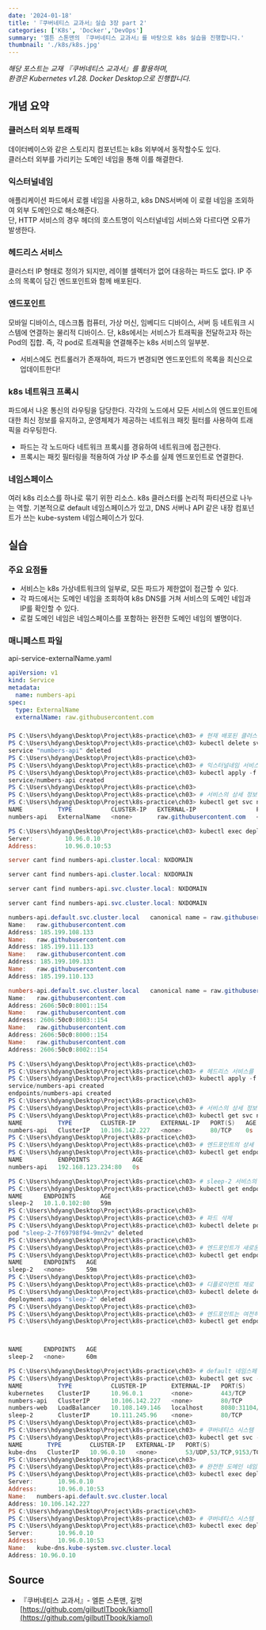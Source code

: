 ```yaml
---
date: '2024-01-18'
title: '『쿠버네티스 교과서』실습 3장 part 2'
categories: ['K8s', 'Docker','DevOps']
summary: '엘튼 스톤맨의 『쿠버네티스 교과서』를 바탕으로 k8s 실습을 진행합니다.'
thumbnail: './k8s/k8s.jpg'
---
```

*해당 포스트는 교재 『쿠버네티스 교과서』를 활용하며,*  
*환경은 Kubernetes v1.28. Docker Desktop으로 진행합니다.* 

## 개념 요약

### 클러스터 외부 트래픽
데이터베이스와 같은 스토리지 컴포넌트는 k8s 외부에서 동작할수도 있다.  
클러스터 외부를 가리키는 도메인 네임을 통해 이를 해결한다.  

### 익스터널네임
애플리케이션 파드에서 로켈 네임을 사용하고, k8s DNS서버에 이 로컬 네임을 조외하여 외부 도메인으로 해소해준다.  
단, HTTP 서비스의 경우 헤더의 호스트명이 익스터널네임 서비스와 다르다면 오류가 발생한다.  

### 헤드리스 서비스
클러스터 IP 형태로 정의가 되지만, 레이블 셀렉터가 없어 대응하는 파드도 없다. IP 주소의 목록이 담긴 엔드포인트와 함께 배포된다.  

### 엔드포인트
모바일 디바이스, 데스크톱 컴퓨터, 가상 머신, 임베디드 디바이스, 서버 등 네트워크 시스템에 연결하는 물리적 디바이스. 단, k8s에서는 서비스가 트래픽을 전달하고자 하는 Pod의 집합. 즉, 각 pod로 트래픽을 연결해주는 k8s 서비스의 일부분.  

- 서비스에도 컨트롤러가 존재하여, 파드가 변경되면 엔드포인트의 목록을 최신으로 업데이트한다!

### k8s 네트워크 프록시
파드에서 나온 통신의 라우팅을 담당한다. 각각의 노드에서 모든 서비스의 엔드포인트에 대한 최신 정보를 유지하고, 운영체제가 제공하는 네트워크 패킷 필터를 사용하여 트래픽을 라우팅한다.  

- 파드는 각 노드마다 네트워크 프록시를 경유하여 네트워크에 접근한다.  
- 프록시는 패킷 필터링을 적용하여 가상 IP 주소를 실제 엔드포인트로 연결한다.  

### 네임스페이스
여러 k8s 리소스를 하나로 묶기 위한 리소스. k8s 클러스터를 논리적 파티션으로 나누는 역할.
기본적으로 default 네임스페이스가 있고, DNS 서버나 API 같은 내장 컴포넌트가 쓰는 kube-system 네임스페이스가 있다.

## 실습

### 주요 요점들
- 서비스는 k8s 가상네트워크의 일부로, 모든 파드가 제한없이 접근할 수 있다.
- 각 파드에서는 도메인 네임을 조회하여 k8s DNS를 거쳐 서비스의 도메인 네임과 IP를 확인할 수 있다. 
- 로컬 도메인 네임은 네임스페이스를 포함하는 완전한 도메인 네임의 별명이다. 

### 매니페스트 파일
api-service-externalName.yaml
```yaml
apiVersion: v1
kind: Service
metadata:
  name: numbers-api
spec:
  type: ExternalName
  externalName: raw.githubusercontent.com
```

### 
```powershell
PS C:\Users\hdyang\Desktop\Project\k8s-practice\ch03> # 현재 배포된 클러스터IP 서비스를 삭제한다
PS C:\Users\hdyang\Desktop\Project\k8s-practice\ch03> kubectl delete svc numbers-api
service "numbers-api" deleted
PS C:\Users\hdyang\Desktop\Project\k8s-practice\ch03>
PS C:\Users\hdyang\Desktop\Project\k8s-practice\ch03> # 익스터널네임 서비스를 새로 배포한다
PS C:\Users\hdyang\Desktop\Project\k8s-practice\ch03> kubectl apply -f numbers-services/api-service-externalName.yaml
service/numbers-api created
PS C:\Users\hdyang\Desktop\Project\k8s-practice\ch03> 
PS C:\Users\hdyang\Desktop\Project\k8s-practice\ch03> # 서비스의 상세 정보를 확인한다
PS C:\Users\hdyang\Desktop\Project\k8s-practice\ch03> kubectl get svc numbers-api
NAME          TYPE           CLUSTER-IP   EXTERNAL-IP                 PORT(S)   AGE
numbers-api   ExternalName   <none>       raw.githubusercontent.com   <none>    2s

PS C:\Users\hdyang\Desktop\Project\k8s-practice\ch03> kubectl exec deploy/numbers-api -- sh -c 'nslookup numbers-api'            
Server:         10.96.0.10
Address:        10.96.0.10:53

server cant find numbers-api.cluster.local: NXDOMAIN

server cant find numbers-api.cluster.local: NXDOMAIN

server cant find numbers-api.svc.cluster.local: NXDOMAIN

server cant find numbers-api.svc.cluster.local: NXDOMAIN

numbers-api.default.svc.cluster.local   canonical name = raw.githubusercontent.com
Name:   raw.githubusercontent.com
Address: 185.199.108.133
Name:   raw.githubusercontent.com
Address: 185.199.111.133
Name:   raw.githubusercontent.com
Address: 185.199.109.133
Name:   raw.githubusercontent.com
Address: 185.199.110.133

numbers-api.default.svc.cluster.local   canonical name = raw.githubusercontent.com
Name:   raw.githubusercontent.com
Address: 2606:50c0:8001::154
Name:   raw.githubusercontent.com
Address: 2606:50c0:8003::154
Name:   raw.githubusercontent.com
Address: 2606:50c0:8000::154
Name:   raw.githubusercontent.com
Address: 2606:50c0:8002::154
```
```powershell
PS C:\Users\hdyang\Desktop\Project\k8s-practice\ch03>
PS C:\Users\hdyang\Desktop\Project\k8s-practice\ch03> # 헤드리스 서비스를 배포한다
PS C:\Users\hdyang\Desktop\Project\k8s-practice\ch03> kubectl apply -f numbers-services/api-service-headless.yaml
service/numbers-api created
endpoints/numbers-api created
PS C:\Users\hdyang\Desktop\Project\k8s-practice\ch03>
PS C:\Users\hdyang\Desktop\Project\k8s-practice\ch03> # 서비스의 상세 정보를 확인한다
PS C:\Users\hdyang\Desktop\Project\k8s-practice\ch03> kubectl get svc numbers-api
NAME          TYPE        CLUSTER-IP       EXTERNAL-IP   PORT(S)   AGE
numbers-api   ClusterIP   10.106.142.227   <none>        80/TCP    0s
PS C:\Users\hdyang\Desktop\Project\k8s-practice\ch03>
PS C:\Users\hdyang\Desktop\Project\k8s-practice\ch03> # 엔드포인트의 상세 정보를 확인한다
PS C:\Users\hdyang\Desktop\Project\k8s-practice\ch03> kubectl get endpoints numbers-api
NAME          ENDPOINTS            AGE
numbers-api   192.168.123.234:80   0s
```
```powershell
PS C:\Users\hdyang\Desktop\Project\k8s-practice\ch03> # sleep-2 서비스의 엔드포인트 목록 출력
PS C:\Users\hdyang\Desktop\Project\k8s-practice\ch03> kubectl get endpoints sleep-2
NAME      ENDPOINTS       AGE
sleep-2   10.1.0.102:80   59m
PS C:\Users\hdyang\Desktop\Project\k8s-practice\ch03>
PS C:\Users\hdyang\Desktop\Project\k8s-practice\ch03> # 파드 삭제
PS C:\Users\hdyang\Desktop\Project\k8s-practice\ch03> kubectl delete pods -l app=sleep-2
pod "sleep-2-7f69798f94-9mn2v" deleted
PS C:\Users\hdyang\Desktop\Project\k8s-practice\ch03>
PS C:\Users\hdyang\Desktop\Project\k8s-practice\ch03> # 엔드포인트가 새로운 파드의 주소로 업데이트되었는지 확인 
PS C:\Users\hdyang\Desktop\Project\k8s-practice\ch03> kubectl get endpoints sleep-2
NAME      ENDPOINTS   AGE
sleep-2   <none>      59m
PS C:\Users\hdyang\Desktop\Project\k8s-practice\ch03>
PS C:\Users\hdyang\Desktop\Project\k8s-practice\ch03> # 디플로이먼트 채로 삭제
PS C:\Users\hdyang\Desktop\Project\k8s-practice\ch03> kubectl delete deploy sleep-2
deployment.apps "sleep-2" deleted
PS C:\Users\hdyang\Desktop\Project\k8s-practice\ch03>
PS C:\Users\hdyang\Desktop\Project\k8s-practice\ch03> # 엔드포인트는 여전히 있지만, 가리키는 IP 주소가 없음     
PS C:\Users\hdyang\Desktop\Project\k8s-practice\ch03> kubectl get endpoints sleep-2



NAME      ENDPOINTS   AGE
sleep-2   <none>      60m
```
```powershell
PS C:\Users\hdyang\Desktop\Project\k8s-practice\ch03> # default 네임스페이스의 서비스 리소스 목록 확인
PS C:\Users\hdyang\Desktop\Project\k8s-practice\ch03> kubectl get svc --namespace default
NAME          TYPE           CLUSTER-IP       EXTERNAL-IP   PORT(S)          AGE
kubernetes    ClusterIP      10.96.0.1        <none>        443/TCP          4h53m
numbers-api   ClusterIP      10.106.142.227   <none>        80/TCP           4h46m
numbers-web   LoadBalancer   10.108.149.146   localhost     8080:31104/TCP   4h52m
sleep-2       ClusterIP      10.111.245.96    <none>        80/TCP           74m
PS C:\Users\hdyang\Desktop\Project\k8s-practice\ch03>
PS C:\Users\hdyang\Desktop\Project\k8s-practice\ch03> # 쿠버네티스 시스템 네임스페이스의 서비스 리소스 목록 확인
PS C:\Users\hdyang\Desktop\Project\k8s-practice\ch03> kubectl get svc -n kube-system
NAME       TYPE        CLUSTER-IP   EXTERNAL-IP   PORT(S)                  AGE
kube-dns   ClusterIP   10.96.0.10   <none>        53/UDP,53/TCP,9153/TCP   4h53m
PS C:\Users\hdyang\Desktop\Project\k8s-practice\ch03>
PS C:\Users\hdyang\Desktop\Project\k8s-practice\ch03> # 완전한 도메인 네임으로 DNS 조회하기
PS C:\Users\hdyang\Desktop\Project\k8s-practice\ch03> kubectl exec deploy/sleep-1 -- sh -c 'nslookup numbers-api.default.svc.cluster.local | grep "^[^*]"'   
Server:       10.96.0.10
Address:      10.96.0.10:53
Name:   numbers-api.default.svc.cluster.local
Address: 10.106.142.227
PS C:\Users\hdyang\Desktop\Project\k8s-practice\ch03>
PS C:\Users\hdyang\Desktop\Project\k8s-practice\ch03> # 쿠버네티스 시스템 네임스페이스의 완전한 도메인 네임으로 DNS 조회하기
PS C:\Users\hdyang\Desktop\Project\k8s-practice\ch03> kubectl exec deploy/sleep-1 -- sh -c 'nslookup kube-dns.kube-system.svc.cluster.local | grep "^[^*]"'  
Server:       10.96.0.10
Address:      10.96.0.10:53
Name:   kube-dns.kube-system.svc.cluster.local
Address: 10.96.0.10
```
## Source

- 『쿠버네티스 교과서』- 엘튼 스톤맨, 길벗  
  [https://github.com/gilbutITbook/kiamol](https://github.com/gilbutITbook/kiamol)